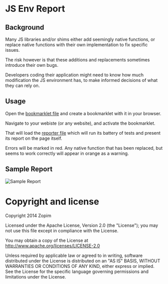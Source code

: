 JS Env Report
=============

Background
----------
Many JS libraries and/or shims either add seemingly native functions, or replace native functions with their own implementation to fix specific issues.

The risk however is that these additions and replacements sometimes introduce their own bugs.

Developers coding their application might need to know how much modification the JS environment has, to make informed decisions of what they can rely on.


Usage
-----
Open the [bookmarklet file](https://github.com/zopim/js_env_report/blob/master/js_env_bookmarklet.js) and create a bookmarklet with it in your browser.

Navigate to your webiste (or any website), and activate the bookmarklet. 

That will load the [reporter file](https://github.com/zopim/js_env_report/blob/master/js_env_tester.js) which will run its battery of tests and present its report on the page itself.

Errors will be marked in red. Any native function that has been replaced, but seems to work correctly will appear in orange as a warning.


Sample Report
-------------

![Sample Report](https://github.com/zopim/js_env_report/blob/master/sample_report.png)


Copyright and license
=====================

Copyright 2014 Zopim

Licensed under the Apache License, Version 2.0 (the "License"); you may not use this file except in compliance with the License.

You may obtain a copy of the License at
http://www.apache.org/licenses/LICENSE-2.0

Unless required by applicable law or agreed to in writing, software distributed under the License is distributed on an "AS IS" BASIS, WITHOUT WARRANTIES OR CONDITIONS OF ANY KIND, either express or implied. See the License for the specific language governing permissions and limitations under the License.
